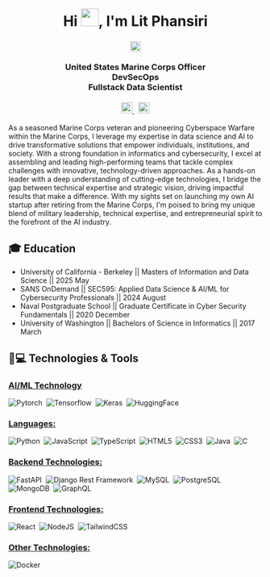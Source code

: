 <h1 align="center">Hi <img src="https://media.giphy.com/media/hvRJCLFzcasrR4ia7z/giphy.gif" width="35">, I'm Lit Phansiri</h1>
<h3 align="center">
  <img src="https://komarev.com/ghpvc/?username=phansiri&color=dc143c&style=for-the-badge" alt="Profile Views" style="height:21px;"> <br/> <br/>
  United States Marine Corps Officer <br/>
  DevSecOps <br/>
  Fullstack Data Scientist <br/> <br/>
  <a href="https://phansiri.com">
    <img src="https://img.shields.io/badge/website-phansiri.com-gold" alt="Portfolio" style="height:22px;">
  </a>&nbsp;
  <a href="https://www.linkedin.com/in/litthideth-phansiri-6b79b098/">
    <img src="https://img.shields.io/badge/connect-Linkedin-blue" alt="Portfolio" style="height:22px;">
  </a>
</h3>

As a seasoned Marine Corps veteran and pioneering Cyberspace Warfare within the Marine Corps, I leverage my expertise in data science and AI to drive transformative solutions that empower individuals, institutions, and society. With a strong foundation in informatics and cybersecurity, I excel at assembling and leading high-performing teams that tackle complex challenges with innovative, technology-driven approaches. As a hands-on leader with a deep understanding of cutting-edge technologies, I bridge the gap between technical expertise and strategic vision, driving impactful results that make a difference. With my sights set on launching my own AI startup after retiring from the Marine Corps, I'm poised to bring my unique blend of military leadership, technical expertise, and entrepreneurial spirit to the forefront of the AI industry.

## 🎓 Education

* University of California - Berkeley || Masters of Information and Data Science || 2025 May
* SANS OnDemand || SEC595: Applied Data Science & AI/ML for Cybersecurity Professionals || 2024 August
* Naval Postgraduate School || Graduate Certificate in Cyber Security Fundamentals || 2020 December
* University of Washington || Bachelors of Science in Informatics || 2017 March

## 🚀💻 Technologies & Tools

### <u> AI/ML Technology</u>

![Pytorch](https://img.shields.io/badge/PyTorch-EE4C2C?style=for-the-badge&logo=pytorch&logoColor=white)&nbsp;
![Tensorflow](https://img.shields.io/badge/TensorFlow-FF6F00?style=for-the-badge&logo=tensorflow&logoColor=white)&nbsp;
![Keras](https://img.shields.io/badge/Keras-FF0000?style=for-the-badge&logo=keras&logoColor=white)&nbsp;
![HuggingFace](https://img.shields.io/badge/-HuggingFace-FDEE21?style=for-the-badge&logo=HuggingFace&logoColor=black)&nbsp;

### <u> Languages: </u>
  
![Python](https://img.shields.io/badge/python-3670A0?style=for-the-badge&logo=python&logoColor=ffdd54)&nbsp;
![JavaScript](https://img.shields.io/badge/javascript-%23323330.svg?style=for-the-badge&logo=javascript&logoColor=%23F7DF1E)&nbsp;
![TypeScript](https://img.shields.io/badge/typescript-%23007ACC.svg?style=for-the-badge&logo=typescript&logoColor=white)&nbsp;
![HTML5](https://img.shields.io/badge/html5-%23E34F26.svg?style=for-the-badge&logo=html5&logoColor=white)&nbsp;
![CSS3](https://img.shields.io/badge/css3-%231572B6.svg?style=for-the-badge&logo=css3&logoColor=white)&nbsp;
![Java](https://img.shields.io/badge/java-%23ED8B00.svg?style=for-the-badge&logo=openjdk&logoColor=white)&nbsp;
![C](https://img.shields.io/badge/c-%2300599C.svg?style=for-the-badge&logo=c&logoColor=white)&nbsp;

### <u> Backend Technologies: </u>

![FastAPI](https://img.shields.io/badge/fastapi-109989?style=for-the-badge&logo=FASTAPI&logoColor=white)&nbsp;
![Django Rest Framework](https://img.shields.io/badge/django%20rest-ff1709?style=for-the-badge&logo=django&logoColor=white)&nbsp;
![MySQL](https://img.shields.io/badge/mysql-4479A1.svg?style=for-the-badge&logo=mysql&logoColor=white)&nbsp;
![PostgreSQL](https://img.shields.io/badge/PostgreSQL-316192?style=for-the-badge&logo=postgresql&logoColor=white)&nbsp;
![MongoDB](https://img.shields.io/badge/MongoDB-%234ea94b.svg?style=for-the-badge&logo=mongodb&logoColor=white)&nbsp;
![GraphQL](https://img.shields.io/badge/-GraphQL-E10098?style=for-the-badge&logo=graphql&logoColor=white)&nbsp;

### <u> Frontend Technologies: </u>

![React](https://img.shields.io/badge/react-%2320232a.svg?style=for-the-badge&logo=react&logoColor=%2361DAFB)&nbsp;
![NodeJS](https://img.shields.io/badge/node.js-6DA55F?style=for-the-badge&logo=node.js&logoColor=white)&nbsp;
![TailwindCSS](https://img.shields.io/badge/tailwindcss-%2338B2AC.svg?style=for-the-badge&logo=tailwind-css&logoColor=white)&nbsp;

### <u> Other Technologies: </u>

![Docker](https://img.shields.io/badge/Docker-2CA5E0?style=for-the-badge&logo=docker&logoColor=white)
&nbsp;



